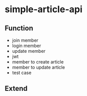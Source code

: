 # simple-article-api

## Function
- join member
- login member
- update member
- jwt
- member to create article
- member to update article
- test case

## Extend